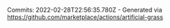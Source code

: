 Commits: 2022-02-28T22:56:35.780Z - Generated via https://github.com/marketplace/actions/artificial-grass
<br>
